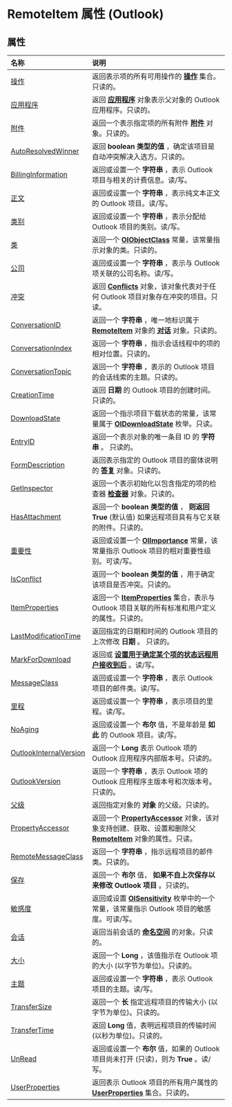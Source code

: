 
# RemoteItem 属性 (Outlook)

## 属性



|**名称**|**说明**|
|:-----|:-----|
|[操作](fcd2b35e-1fb9-eecb-d7f4-c42e7aa56f9c.md)|返回表示项的所有可用操作的 **[操作](b0903aa4-9b75-5311-d0a5-5ff4a5e29c79.md)** 集合。只读的。|
|[应用程序](81cc2efa-198a-4617-38b3-fe2adb7071d9.md)|返回 **[应用程序](797003e7-ecd1-eccb-eaaf-32d6ddde8348.md)** 对象表示父对象的 Outlook 应用程序。只读的。|
|[附件](fa2c0fb9-e692-cb0f-6029-3192fe235349.md)|返回一个表示指定项的所有附件 **[附件](4cc96a5f-a822-8ad5-6f61-e996bee8ba22.md)** 对象。只读的。|
|[AutoResolvedWinner](920a51da-ba59-eb6c-5c14-fe2041df11b5.md)|返回 **boolean 类型的值** ，确定该项目是自动冲突解决入选方。只读的。|
|[BillingInformation](c8761455-f050-a205-6bf2-869ea326cb59.md)|返回或设置一个 **字符串** ，表示 Outlook 项目与相关的计费信息。读/写。|
|[正文](733ff496-a307-febe-6a09-9185f434f18e.md)|返回或设置一个 **字符串** ，表示纯文本正文的 Outlook 项目。读/写。|
|[类别](7e4639b6-4fa5-ff9b-640e-d96702dc09e1.md)|返回或设置一个 **字符串** ，表示分配给 Outlook 项目的类别。读/写。|
|[类](031c46f0-2cca-3891-080f-5bbb286d1a6c.md)|返回一个 **[OlObjectClass](33d724b3-df3c-2a7f-a80f-93b66d96f588.md)** 常量，该常量指示对象的类。只读的。|
|[公司](f1394ba5-c9e8-8cc0-587e-efb1bd39d81a.md)|返回或设置一个 **字符串** ，表示与 Outlook 项关联的公司名称。读/写。|
|[冲突](9ce58eae-d604-cdd4-20d9-2cb43fb5ab36.md)|返回  **[Conflicts](c4e1c060-519a-a6d1-8fb2-c7dfa1e3e66f.md)** 对象，该对象代表对于任何 Outlook 项目对象存在冲突的项目。只读。|
|[ConversationID](7cef33a7-99f8-63f6-a987-6dce94fa3120.md)|返回一个 **字符串** ，唯一地标识属于 **[RemoteItem](6302aaff-cdcf-4d86-60f1-4bed15540d9f.md)** 对象的 **[对话](2705d38a-ebc0-e5a7-208b-ffe1f5446b1b.md)** 对象。只读的。|
|[ConversationIndex](8a80206d-987f-9f05-8743-7060b9ae08b0.md)|返回一个 **字符串** ，指示会话线程中的项的相对位置。只读的。|
|[ConversationTopic](e8f624d0-f7bb-7672-178d-80d6aa498858.md)|返回一个 **字符串** ，表示的 Outlook 项目的会话线索的主题。只读的。|
|[CreationTime](436d79a0-fc4e-0fc3-5fe3-5c63e44217d4.md)|返回 **日期** 的 Outlook 项目的创建时间。只读的。|
|[DownloadState](30e87940-f365-113c-dad4-c17775db7cdb.md)|返回一个指示项目下载状态的常量，该常量属于  **[OlDownloadState](ff5e00db-ad06-ddf1-6e3a-536c0ae4ef34.md)** 枚举。只读。|
|[EntryID](8c2212a7-e37f-5d28-d283-e4529202ad64.md)|返回一个表示对象的唯一条目 ID 的 **字符串** 。 只读的。|
|[FormDescription](5f93ee72-3812-eea8-ff36-e32e85fd466f.md)|返回表示指定的 Outlook 项目的窗体说明的 **[答复](c88f92c4-4cac-84b3-6118-1150d42d7cff.md)** 对象。只读的。|
|[GetInspector](0f8e0621-7094-afd5-8913-9f42d55765e0.md)|返回一个表示初始化以包含指定的项的检查器 **[检查器](d7384756-669c-0549-1032-c3b864187994.md)** 对象。只读的。|
|[HasAttachment](a9c8835b-80b9-8336-11f8-5b0208e9ca97.md)|返回一个 **boolean 类型的值** ， **则返回 True** (默认值) 如果远程项目具有与它关联的附件。只读的。|
|[重要性](a3600292-d7a1-b9d7-e53c-f7da0bf144e8.md)|返回或设置一个  **[OlImportance](71e04f9a-fab6-153f-b046-11f7ec50e8e4.md)** 常量，该常量指示 Outlook 项目的相对重要性级别。可读/写。|
|[IsConflict](56c3aa72-4ddf-802e-b6ab-7e982a80dc08.md)|返回一个 **boolean 类型的值** ，用于确定该项目是否冲突。只读的。|
|[ItemProperties](0d1a2496-7844-a18f-1182-f9165dd45d3f.md)|返回一个 **[ItemProperties](34a110ed-6617-72da-1e98-a9773c705b40.md)** 集合，表示与 Outlook 项目关联的所有标准和用户定义的属性。只读的。|
|[LastModificationTime](6ab53bc2-acd7-c453-a7df-ed0c8668af35.md)|返回指定的日期和时间的 Outlook 项目的上次修改 **日期** 。 只读的。|
|[MarkForDownload](1edfec8a-511f-6e0a-df6c-f6602c1d3d0a.md)|返回或 **[设置用于确定某个项的状态远程用户接收到后](2df0404c-26c9-87d4-6916-d75aff8e3fbc.md)** 。读/写。|
|[MessageClass](cdb17ebc-ea8a-31b1-ef32-e9e4dda872c7.md)|返回或设置一个 **字符串** ，表示 Outlook 项目的邮件类。读/写。|
|[里程](31cba451-eb84-cd65-4443-1ab03d7fa535.md)|返回或设置一个 **字符串** ，表示项目的里程。读/写。|
|[NoAging](b7e8c37c-52a8-1951-7354-7a46f1987ae8.md)|返回或设置一个 **布尔** 值，不是年龄是 **如此** 的 Outlook 项目。读/写。|
|[OutlookInternalVersion](42587d2d-8cde-5682-c9d2-721917463367.md)|返回一个 **Long** 表示 Outlook 项的 Outlook 应用程序内部版本号。只读的。|
|[OutlookVersion](56542f71-d609-5bea-fe24-c0c6737088b9.md)|返回一个 **字符串** ，表示 Outlook 项的 Outlook 应用程序主版本号和次版本号。只读的。|
|[父级](fd359cb8-c460-b5a7-dd9d-a6ec58a060df.md)|返回指定对象的 **对象** 的父级。只读的。|
|[PropertyAccessor](e0988d4f-6837-fb26-b920-5a4fc29d9869.md)|返回一个  **[PropertyAccessor](2fc91e13-703c-3ec9-9066-ffee7144306c.md)** 对象，该对象支持创建、获取、设置和删除父 **[RemoteItem](6302aaff-cdcf-4d86-60f1-4bed15540d9f.md)** 对象的属性。只读。|
|[RemoteMessageClass](76060efd-f1e2-4c8a-42e5-adce84df4fac.md)|返回一个 **字符串** ，指示远程项目的邮件类。只读的。|
|[保存](381d9981-12fd-fa0e-fb11-0d7e41d694c1.md)|返回一个 **布尔** 值， **如果不自上次保存以来修改 Outlook 项目** 。只读的。|
|[敏感度](36e682a6-d5b8-b4aa-4ba4-9acf0d61a1ec.md)|返回或设置  **[OlSensitivity](611d23ca-40ee-17e9-2560-99c5508f6e29.md)** 枚举中的一个常量，该常量指示 Outlook 项目的敏感度。可读/写。|
|[会话](2692f2ef-b8cb-1b0e-25fb-0381f98c7e79.md)|返回当前会话的 **[命名空间](f0dcaa19-07f5-5d42-a3bf-2e42b7885644.md)** 的对象。只读的。|
|[大小](0ae28c47-47b3-33ac-893b-8b882a30f604.md)|返回一个 **Long** ，该值指示在 Outlook 项的大小 (以字节为单位)。只读的。|
|[主题](3d492ccf-231f-b902-e9cd-ea9eb09c1e9a.md)|返回或设置一个 **字符串** ，表示 Outlook 项目的主题。读/写。|
|[TransferSize](186ca6ef-7b72-8541-25af-703ebf8ebb72.md)|返回一个 **长** 指定远程项目的传输大小 (以字节为单位)。只读的。|
|[TransferTime](5fb7558a-9f0b-817c-6617-77bae53f4893.md)|返回 **Long** 值，表明远程项目的传输时间 (以秒为单位)。只读的。|
|[UnRead](d5793cf2-a60a-e4f9-98b1-52591083fcbf.md)|返回或设置一个 **布尔** 值，如果的 Outlook 项目尚未打开 (只读)，则为 **True** 。读/写。|
|[UserProperties](5146ade0-1ed8-4875-574f-511feae78b22.md)|返回表示 Outlook 项目的所有用户属性的 **[UserProperties](20b49c86-d74f-9bda-382c-559af278c148.md)** 集合。只读的。|
